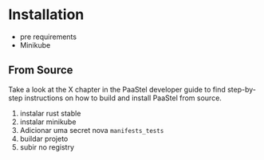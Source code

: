 # Installation

* pre requirements
* Minikube

## From Source

Take a look at the X chapter in the PaaStel developer guide to find step-by-step
instructions on how to build and install PaaStel from source.

1. instalar rust stable
2. instalar minikube
3. Adicionar uma secret nova `manifests_tests`
4. buildar projeto
5. subir no registry
